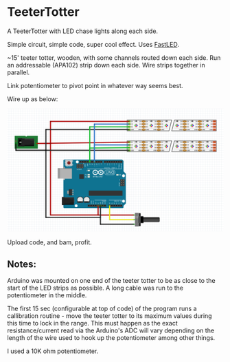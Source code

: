 # TeeterTotter
A TeeterTotter with LED chase lights along each side.

Simple circuit, simple code, super cool effect.  Uses [FastLED](https://github.com/FastLED/FastLED).

~15' teeter totter, wooden, with some channels routed down each side.  Run an addressable (APA102) strip down each side.  Wire strips together in parallel.

Link potentiometer to pivot point in whatever way seems best.

Wire up as below:

![Fritzing diagram](/TeeterTotter-WiringFritzing-2.png)

Upload code, and bam, profit.

## Notes:

Arduino was mounted on one end of the teeter totter to be as close to the start of the LED strips as possible.  A long cable was run to the potentiometer in the middle.

The first 15 sec (configurable at top of code) of the program runs a callibration routine - move the teeter totter to its maximum values during this time to lock in the range.  This must happen as the exact resistance/current read via the Arduino's ADC will vary depending on the length of the wire used to hook up the potentiometer among other things.

I used a 10K ohm potentiometer.


